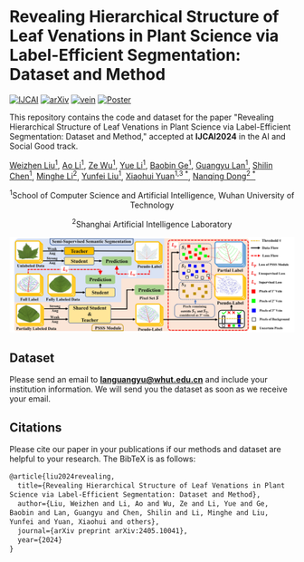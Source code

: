# Revealing Hierarchical Structure of Leaf Venations in Plant Science via Label-Efficient Segmentation: Dataset and Method

 [![IJCAI](https://img.shields.io/badge/IJCAI-paper-brightgreen)](https://arxiv.org/abs/2405.10041)
 [![arXiv](https://img.shields.io/badge/arXiv-paper-purple?link=https%3A%2F%2Farxiv.org%2Fabs%2F2405.10041)](https://arxiv.org/abs/2405.10041)
 [![vein](https://img.shields.io/badge/vein-Image-yellow?link=https%3A%2F%2Farxiv.org%2Fabs%2F2405.10041)](#Dataset)
 [![Poster](https://img.shields.io/badge/Poster-Presentation-cyan)]()

This repository contains the code and dataset for the paper "Revealing Hierarchical Structure of Leaf Venations in Plant Science via Label-Efficient Segmentation: Dataset and Method," accepted at **IJCAI2024** in the AI and Social Good track.

[Weizhen Liu<sup>1</sup>](https://www.researchgate.net/profile/Weizhen-Liu), [Ao Li<sup>1</sup>](https://arxiv.org/search/cs?searchtype=author&query=Li,+A), [Ze Wu<sup>1</sup>](https://arxiv.org/search/cs?searchtype=author&query=Wu,+Z), [Yue Li<sup>1</sup>](https://arxiv.org/search/cs?searchtype=author&query=Li,+Y), [Baobin Ge<sup>1</sup>](https://arxiv.org/search/cs?searchtype=author&query=Ge,+B), [Guangyu Lan<sup>1</sup>](https://arxiv.org/search/cs?searchtype=author&query=Lan,+G), [Shilin Chen<sup>1</sup>](https://arxiv.org/search/cs?searchtype=author&query=Chen,+S), [Minghe Li<sup>2</sup>](https://arxiv.org/search/cs?searchtype=author&query=Li,+M), [Yunfei Liu<sup>1</sup>](https://arxiv.org/search/cs?searchtype=author&query=Liu,+Y), [Xiaohui Yuan<sup>1,3 *</sup>](https://arxiv.org/search/cs?searchtype=author&query=Yuan,+X), [Nanqing Dong<sup>2 *</sup>](https://eveningdong.github.io/)

<p align="center"><sup>1</sup>School of Computer Science and Artificial Intelligence, Wuhan University of Technology</p>
<p align="center"><sup>2</sup>Shanghai Artificial Intelligence Laboratory</p>

<div style="text-align:center">
<img src="assets/main_figure.jpg" width="800" alt="" class="img-responsive">
</div>

## Dataset

Please send an email to **[languangyu@whut.edu.cn](mailto:languangyu@whut.edu.cn)** and include your institution information. We will send you the dataset as soon as we receive your email.

## Citations
Please cite our paper in your publications if our methods and dataset are helpful to your research. The BibTeX is as follows:
~~~
@article{liu2024revealing,
  title={Revealing Hierarchical Structure of Leaf Venations in Plant Science via Label-Efficient Segmentation: Dataset and Method},
  author={Liu, Weizhen and Li, Ao and Wu, Ze and Li, Yue and Ge, Baobin and Lan, Guangyu and Chen, Shilin and Li, Minghe and Liu, Yunfei and Yuan, Xiaohui and others},
  journal={arXiv preprint arXiv:2405.10041},
  year={2024}
}
